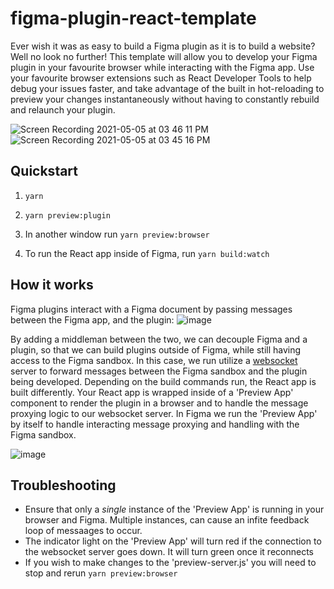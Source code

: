 # figma-plugin-react-template

Ever wish it was as easy to build a Figma plugin as it is to build a website? Well no look no further! This template will allow you to develop your Figma plugin in your favourite browser while interacting with the Figma app. Use your favourite browser extensions such as React Developer Tools to help debug your issues faster, and take advantage of the built in hot-reloading to preview your changes instantaneously without having to constantly rebuild and relaunch your plugin.

![Screen Recording 2021-05-05 at 03 46 11 PM](https://user-images.githubusercontent.com/7476817/117219079-5c0f6580-adb9-11eb-9cfd-6e803d93e3ca.gif)
![Screen Recording 2021-05-05 at 03 45 16 PM](https://user-images.githubusercontent.com/7476817/117219001-32563e80-adb9-11eb-839d-d8cde22e5dd1.gif)

## Quickstart

1. `yarn`
2. `yarn preview:plugin`
3. In another window run `yarn preview:browser` 

4. To run the React app inside of Figma, run `yarn build:watch`

## How it works

Figma plugins interact with a Figma document by passing messages between the Figma app, and the plugin:
![image](https://user-images.githubusercontent.com/7476817/117206661-f9619e00-ada7-11eb-8f07-2bea23a2f355.png)

By adding a middleman between the two, we can decouple Figma and a plugin, so that we can build plugins outside of Figma, while still having access to the Figma sandbox. In this case, we run utilize a [websocket](https://developer.mozilla.org/en-US/docs/Web/API/WebSockets_API) server to forward messages between the Figma sandbox and the plugin being developed. Depending on the build commands run, the React app is built differently. Your React app is wrapped inside of a  'Preview App' component to render the plugin in a browser and to handle the message proxying logic to our websocket server. In Figma we run the 'Preview App' by itself to handle interacting message proxying and handling with the Figma sandbox. 

![image](https://user-images.githubusercontent.com/7476817/117206636-f36bbd00-ada7-11eb-8f40-12ef474ce92b.png)


## Troubleshooting
- Ensure that only a *single* instance of the 'Preview App' is running in your browser and Figma. Multiple instances, can cause an infite feedback loop of messaages to occur.
- The indicator light on the 'Preview App' will turn red if the connection to the websocket server goes down. It will turn green once it reconnects
- If you wish to make changes to the 'preview-server.js' you will need to stop and rerun `yarn preview:browser` 
